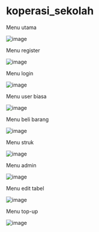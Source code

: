 # koperasi_sekolah

Menu utama

![image](https://github.com/Hisyam-14/koperasi_sekolah/assets/109202315/a39e313b-3693-42a8-a8cf-dd156bee110d)

Menu register

![image](https://github.com/Hisyam-14/koperasi_sekolah/assets/109202315/e8801742-143c-458b-8ab1-ef7e0c11747b)

Menu login

![image](https://github.com/Hisyam-14/koperasi_sekolah/assets/109202315/5fb523b2-2e8d-479f-9cdb-437292d0ce61)

Menu user biasa

![image](https://github.com/Hisyam-14/koperasi_sekolah/assets/109202315/801706a6-cb30-4ef4-960c-98da9638c0e2)

Menu beli barang

![image](https://github.com/Hisyam-14/koperasi_sekolah/assets/109202315/b1325d7a-7347-4cf5-abe3-f611a4ce76a1)

Menu struk

![image](https://github.com/Hisyam-14/koperasi_sekolah/assets/109202315/200decdf-38d1-41cd-85a6-6d01e54c4207)

Menu admin

![image](https://github.com/Hisyam-14/koperasi_sekolah/assets/109202315/197498a0-29b2-4443-a9eb-b427544e1788)

Menu edit tabel

![image](https://github.com/Hisyam-14/koperasi_sekolah/assets/109202315/ba997a1b-b5cd-4e87-be21-095e16531bfd)

Menu top-up

![image](https://github.com/Hisyam-14/koperasi_sekolah/assets/109202315/7158d93e-c65e-4b02-a35f-e573c9f7753d)

